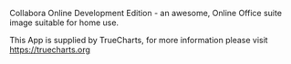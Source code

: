 Collabora Online Development Edition - an awesome, Online Office suite image suitable for home use.

This App is supplied by TrueCharts, for more information please visit https://truecharts.org
